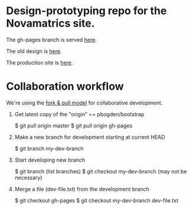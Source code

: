 
# Design-prototyping repo for the Novamatrics site.

The gh-pages branch is served <a href="http://pbogden.github.io/bootstrap">here</a>.

The old design is <a href="http://pbogden.github.io/bootstrap/oldesign.html">here</a>.

The production site is <a href="http://www.novametricsllc.com">here</a>.

# Collaboration workflow

We're using the <a href="https://help.github.com/articles/using-pull-requests">fork & pull model</a>
for collaborative development.

  1.  Get latest copy of the "origin" == pbogden/bootstrap

       $ git pull origin master
       $ git pull origin gh-pages

  2.  Make a new branch for development starting at current HEAD

       $ git branch my-dev-branch

  3.  Start developing new branch

       $ git branch                   (list branches)
       $ git checkout my-dev-branch   (may not be necessary)
 
  4.  Merge a file (dev-file.txt) from the development branch 

       $ git checkout gh-pages
       $ git checkout my-dev-branch dev-file.txt
